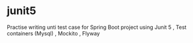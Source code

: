# junit5

Practise writing unti test case for Spring Boot project using Junit 5 , Test containers (Mysql) , Mockito , Flyway
